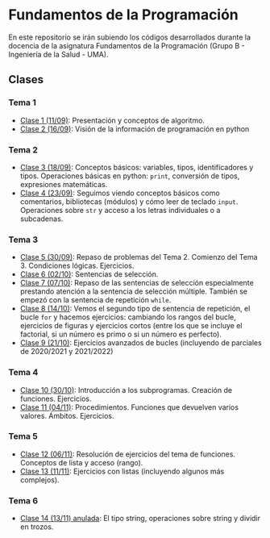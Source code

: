 # Fundamentos de la Programación
En este repositorio se irán subiendo los códigos desarrollados durante la docencia de la asignatura Fundamentos de la Programación (Grupo B - Ingeniería de la Salud - UMA).

## Clases

### Tema 1
* [Clase 1 (11/09)](clases/clase01/clase01.md): Presentación y conceptos de algoritmo.
* [Clase 2 (16/09)](clases/clase02/clase02.md): Visión de la información de programación en python

### Tema 2
* [Clase 3 (18/09)](clases/clase03/clase03.md): Conceptos básicos: variables, tipos, identificadores y tipos. Operaciones básicas en python: `print`, conversión de tipos, expresiones matemáticas.
* [Clase 4 (23/09)](clases/clase04/clase04.md): Seguimos viendo conceptos básicos como comentarios, bibliotecas (módulos) y cómo leer de teclado `input`. Operaciones sobre `str` y acceso a los letras individuales o a subcadenas.

### Tema 3
* [Clase 5 (30/09)](clases/clase05/clase05.md): Repaso de problemas del Tema 2. Comienzo del Tema 3. Condiciones lógicas. Ejercicios.
* [Clase 6 (02/10)](clases/clase06/clase06.md): Sentencias de selección.
* [Clase 7 (07/10)](clases/clase07/clase07.md): Repaso de las sentencias de selección especialmente prestando atención a la sentencia de selección múltiple. También se empezó con la sentencia de repetición `while`.
* [Clase 8 (14/10)](clases/clase08/clase08.md): Vemos el segundo tipo de sentencia de repetición, el bucle `for` y hacemos ejercicios: cambiando los rangos del bucle, ejercicios de figuras y ejercicios cortos (entre los que se incluye el factorial, si un número es primo o si un número es perfecto).
* [Clase 9 (21/10)](clases/clase09/clase09.md): Ejercicios avanzados de bucles (incluyendo de parciales de 2020/2021 y 2021/2022)

### Tema 4
* [Clase 10 (30/10)](clases/clase10/clase10.md): Introducción a los subprogramas. Creación de funciones. Ejercicios.
* [Clase 11 (04/11)](clases/clase11/clase11.md): Procedimientos. Funciones que devuelven varios valores. Ámbitos. Ejercicios.

### Tema 5
* [Clase 12 (06/11)](clases/clase12/clase12.md): Resolución de ejercicios del tema de funciones. Conceptos de lista y acceso (rango).
* [Clase 13 (11/11)](clases/clase13/clase13.md): Ejercicios con listas (incluyendo algunos más complejos).

### Tema 6
* [Clase 14 (13/11) anulada](clases/clase14/clase14.md): El tipo string, operaciones sobre string y dividir en trozos.